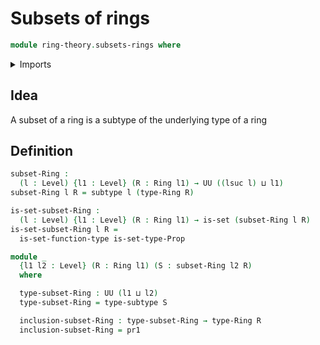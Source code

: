 # Subsets of rings

```agda
module ring-theory.subsets-rings where
```

<details><summary>Imports</summary>
```agda
open import foundation.dependent-pair-types
open import foundation.propositional-extensionality
open import foundation.sets
open import foundation.subtypes
open import foundation.universe-levels
open import ring-theory.rings
```
</details>

## Idea

A subset of a ring is a subtype of the underlying type of a ring

## Definition

```agda
subset-Ring :
  (l : Level) {l1 : Level} (R : Ring l1) → UU ((lsuc l) ⊔ l1)
subset-Ring l R = subtype l (type-Ring R)

is-set-subset-Ring :
  (l : Level) {l1 : Level} (R : Ring l1) → is-set (subset-Ring l R)
is-set-subset-Ring l R =
  is-set-function-type is-set-type-Prop

module _
  {l1 l2 : Level} (R : Ring l1) (S : subset-Ring l2 R)
  where

  type-subset-Ring : UU (l1 ⊔ l2)
  type-subset-Ring = type-subtype S

  inclusion-subset-Ring : type-subset-Ring → type-Ring R
  inclusion-subset-Ring = pr1
```
